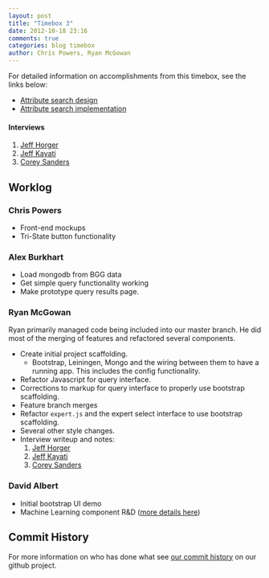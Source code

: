 ```yaml
---
layout: post
title: "Timebox 3"
date: 2012-10-18 23:16
comments: true
categories: blog timebox
author: Chris Powers, Ryan McGowan
---
```


For detailed information on accomplishments from this timebox, see the links
below:

*   [Attribute search design](/blog/2012/10/18/interface-design/)
*   [Attribute search implementation](/blog/2012/10/16/interface-implementation/)

#### Interviews

1.  [Jeff Horger]()
2.  [Jeff Kayati]()
3.  [Corey Sanders]()


## Worklog

### Chris Powers

*   Front-end mockups
*   Tri-State button functionality

### Alex Burkhart

*   Load mongodb from BGG data
*   Get simple query functionality working
*   Make prototype query results page.

### Ryan McGowan

Ryan primarily managed code being included into our master branch.  He did most
of the merging of features and refactored several components.

*   Create initial project scaffolding.
    *   Bootstrap, Leiningen, Mongo and the wiring between them to have a
        running app. This includes the config functionality.
*   Refactor Javascript for query interface.
*   Corrections to markup for query interface to properly use bootstrap
    scaffolding.
*   Feature branch merges
*   Refactor `expert.js` and the expert select interface to use bootstrap
    scaffolding.
*   Several other style changes.
*   Interview writeup and notes:
    1.  [Jeff Horger](/blog/2012/10/19/interview-2-jeff-1/)
    2.  [Jeff Kayati](/blog/2012/10/19/interview-3-jeff-kayati/)
    3.  [Corey Sanders](/blog/2012/10/19/interview-4-corey-sanders/)

### David Albert

*   Initial bootstrap UI demo
*   Machine Learning component R&D
    ([more details here](/blog/2012/10/19/similarity-engine-design-and-machine-learning-tools/))

## Commit History

For more information on who has done what see [our commit
history](https://github.com/DRSNJM/board-ultimatum/commits/master) on our github
project.

